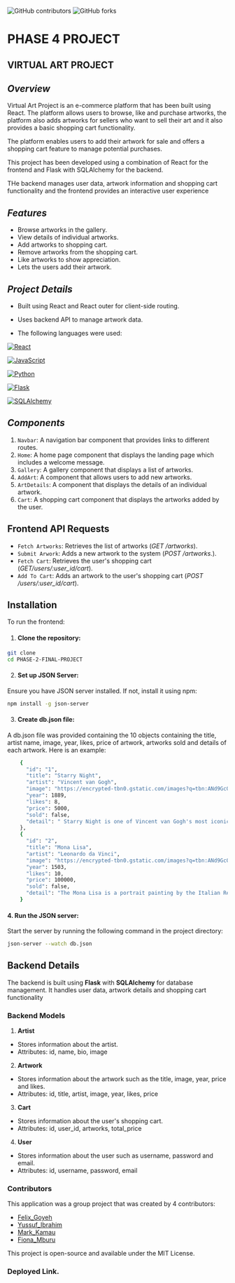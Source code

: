 ![GitHub contributors](https://img.shields.io/github/contributors-anon/felix112751/PHASE-2-FINAL-PROJECT?style=for-the-badge&logoColor=green&logoSize=60px&labelColor=blue&color=green-blue)
![GitHub forks](https://img.shields.io/github/forks/felix112751/PHASE-2-FINAL-PROJECT?style=for-the-badge&labelColor=blue&color=yellow)


# PHASE 4 PROJECT

## VIRTUAL ART PROJECT

## *Overview*

Virtual Art Project is an e-commerce platform that has been built using React. The platform allows users to browse, like and purchase artworks, the platform also adds artworks for sellers who want to sell their art and it also provides a basic shopping cart functionality. 

The platform enables users to add their artwork for sale and offers a shopping cart feature to manage potential purchases.

This project has been developed using a combination of React for the frontend and Flask with SQLAlchemy for the backend.

THe backend manages user data, artwork information and shopping cart functionality and the frontend provides an interactive user experience

## *Features*

- Browse artworks in the gallery.
- View details of individual artworks.
- Add artworks to shopping cart.
- Remove artworks from the shopping cart.
- Like artworks to show appreciation.
- Lets the users add their artwork.

## *Project Details*

- Built using React and React outer for client-side routing.
- Uses backend API to manage artwork data.

- The following languages were used:

[![React](https://img.shields.io/badge/React-JS-navy?style=for-the-badge&labelColor=black&logo=react&logoColor=blue)](https://reactjs.org/)

[![JavaScript](https://img.shields.io/badge/JavaScript-JS-gold?style=for-the-badge&labelColor=black&logo=javascript)](https://www.javascript.com/)

[![Python](https://img.shields.io/badge/Python-3-blue?style=for-the-badge&labelColor=gold&logo=python)](https://www.python.org/)

[![Flask](https://img.shields.io/badge/Flask-Framework-red?style=for-the-badge&labelColor=blue&logo=flask)](https://flask.palletsprojects.com/)

[![SQLAlchemy](https://img.shields.io/badge/SQLAlchemy-ORM-red?style=for-the-badge&labelColor=grey&logo=sqlalchemy)](https://www.sqlalchemy.org/)

## *Components*

1. `Navbar`: A navigation bar component that provides links to different routes.
2. `Home`: A home page component that displays the landing page which includes a welcome message.
3. `Gallery`: A gallery component that displays a list of artworks.
4. `AddArt`: A component that allows users to add new artworks.
5. `ArtDetails`: A component that displays the details of an individual artwork.
5. `Cart`: A shopping cart component that displays the artworks added by the user.

## Frontend API Requests
- `Fetch Artworks`: Retrieves the list of artworks (*GET /artworks*).
- `Submit Arwork`: Adds a new artwork to the system (*POST /artworks.*).
- `Fetch Cart`: Retrieves the user's shopping cart (*GET/users/:user_id/cart*).
- `Add To Cart`: Adds an artwork to the user's shopping cart (*POST /users/:user_id/cart*).
## Installation

To run the frontend:

1. #### Clone the repository:

```bash
git clone
cd PHASE-2-FINAL-PROJECT
```

2. #### Set up JSON Server:

Ensure you have JSON server installed. If not, install it using npm:

```bash
npm install -g json-server
```

3. #### Create db.json file:

A db.json file was provided containing the 10 objects containing the title, artist name, image, year, likes, price of artwork, artworks sold and details of each artwork. Here is an example:

```bash
    {
      "id": "1",
      "title": "Starry Night",
      "artist": "Vincent van Gogh",
      "image": "https://encrypted-tbn0.gstatic.com/images?q=tbn:ANd9GcQoiXokZHJc3iND6Uqax-iQ-nU6PmC5lRPqIw&s",
      "year": 1889,
      "likes": 8,
      "price": 5000,
      "sold": false,
      "detail": " Starry Night is one of Vincent van Gogh's most iconic paintings, created in 1889. It depicts a swirling night sky over a tranquil village, with bold, expressive brushstrokes capturing the motion of the stars and the moon. The scene is framed by a dark cypress tree in the foreground, contrasting against the vibrant, star-filled sky. This masterpiece is celebrated for its emotional intensity, innovative use of color, and dramatic brushwork, reflecting van Gogh's turbulent state of mind and his fascination with the cosmos."
    },
    {
      "id": "2",
      "title": "Mona Lisa",
      "artist": "Leonardo da Vinci",
      "image": "https://encrypted-tbn0.gstatic.com/images?q=tbn:ANd9GcQ0s5B5TIgNtd8NBG31BBu2v1cCxIZi3AEE2g&s",
      "year": 1503,
      "likes": 10,
      "price": 100000,
      "sold": false,
      "detail": "The Mona Lisa is a portrait painting by the Italian Renaissance artist Leonardo da Vinci, completed between 1503 and 1506. The artwork depicts a woman with an enigmatic expression, famously known for her subtle smile. It is renowned for its sophisticated use of sfumato—a technique that creates a soft, gradual transition between colors and tones. The painting is housed in the Louvre Museum in Paris and is considered one of the most iconic and celebrated artworks in the world. The identity of the woman in the portrait, often believed to be Lisa Gherardini, remains a topic of debate and intrigue."
    }
```
#### 4. Run the JSON server:
Start the server by running the following command in the project directory:

```bash
json-server --watch db.json

```

## Backend Details
The backend is built using **Flask** with **SQLAlchemy** for database management. It handles user data, artwork details and shopping cart functionality

### Backend Models
1. **Artist**
- Stores information about the artist.
- Attributes: id, name, bio, image
2. **Artwork**
- Stores information about the artwork such as the title, image, year, price and likes.
- Attributes: id, title, artist, image, year, likes, price
3. **Cart**
- Stores information about the user's shopping cart.
- Attributes: id, user_id, artworks, total_price
4. **User**
- Stores information about the user such as username, password and email.
- Attributes: id, username, password, email

### Contributors
This application was a group project that was created by 4 contributors:

- [Felix_Goyeh](https://github.com/felix112751)
- [Yussuf_Ibrahim](https://github.com/Yussuf-ibra)
- [Mark_Kamau](https://github.com/Mars254)
- [Fiona_Mburu](https://github.com/mburufiona)

This project is open-source and available under the MIT License.

### Deployed Link.